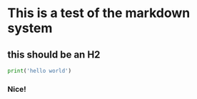 # This is a test of the markdown system

## this should be an H2

```python
print('hello world')
```

### Nice!